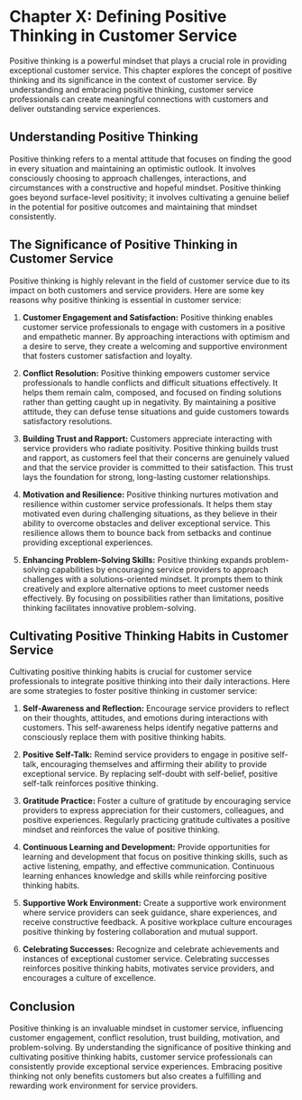 Chapter X: Defining Positive Thinking in Customer Service
=========================================================

Positive thinking is a powerful mindset that plays a crucial role in providing exceptional customer service. This chapter explores the concept of positive thinking and its significance in the context of customer service. By understanding and embracing positive thinking, customer service professionals can create meaningful connections with customers and deliver outstanding service experiences.

**Understanding Positive Thinking**
-----------------------------------

Positive thinking refers to a mental attitude that focuses on finding the good in every situation and maintaining an optimistic outlook. It involves consciously choosing to approach challenges, interactions, and circumstances with a constructive and hopeful mindset. Positive thinking goes beyond surface-level positivity; it involves cultivating a genuine belief in the potential for positive outcomes and maintaining that mindset consistently.

**The Significance of Positive Thinking in Customer Service**
-------------------------------------------------------------

Positive thinking is highly relevant in the field of customer service due to its impact on both customers and service providers. Here are some key reasons why positive thinking is essential in customer service:

1. **Customer Engagement and Satisfaction:** Positive thinking enables customer service professionals to engage with customers in a positive and empathetic manner. By approaching interactions with optimism and a desire to serve, they create a welcoming and supportive environment that fosters customer satisfaction and loyalty.

2. **Conflict Resolution:** Positive thinking empowers customer service professionals to handle conflicts and difficult situations effectively. It helps them remain calm, composed, and focused on finding solutions rather than getting caught up in negativity. By maintaining a positive attitude, they can defuse tense situations and guide customers towards satisfactory resolutions.

3. **Building Trust and Rapport:** Customers appreciate interacting with service providers who radiate positivity. Positive thinking builds trust and rapport, as customers feel that their concerns are genuinely valued and that the service provider is committed to their satisfaction. This trust lays the foundation for strong, long-lasting customer relationships.

4. **Motivation and Resilience:** Positive thinking nurtures motivation and resilience within customer service professionals. It helps them stay motivated even during challenging situations, as they believe in their ability to overcome obstacles and deliver exceptional service. This resilience allows them to bounce back from setbacks and continue providing exceptional experiences.

5. **Enhancing Problem-Solving Skills:** Positive thinking expands problem-solving capabilities by encouraging service providers to approach challenges with a solutions-oriented mindset. It prompts them to think creatively and explore alternative options to meet customer needs effectively. By focusing on possibilities rather than limitations, positive thinking facilitates innovative problem-solving.

**Cultivating Positive Thinking Habits in Customer Service**
------------------------------------------------------------

Cultivating positive thinking habits is crucial for customer service professionals to integrate positive thinking into their daily interactions. Here are some strategies to foster positive thinking in customer service:

1. **Self-Awareness and Reflection:** Encourage service providers to reflect on their thoughts, attitudes, and emotions during interactions with customers. This self-awareness helps identify negative patterns and consciously replace them with positive thinking habits.

2. **Positive Self-Talk:** Remind service providers to engage in positive self-talk, encouraging themselves and affirming their ability to provide exceptional service. By replacing self-doubt with self-belief, positive self-talk reinforces positive thinking.

3. **Gratitude Practice:** Foster a culture of gratitude by encouraging service providers to express appreciation for their customers, colleagues, and positive experiences. Regularly practicing gratitude cultivates a positive mindset and reinforces the value of positive thinking.

4. **Continuous Learning and Development:** Provide opportunities for learning and development that focus on positive thinking skills, such as active listening, empathy, and effective communication. Continuous learning enhances knowledge and skills while reinforcing positive thinking habits.

5. **Supportive Work Environment:** Create a supportive work environment where service providers can seek guidance, share experiences, and receive constructive feedback. A positive workplace culture encourages positive thinking by fostering collaboration and mutual support.

6. **Celebrating Successes:** Recognize and celebrate achievements and instances of exceptional customer service. Celebrating successes reinforces positive thinking habits, motivates service providers, and encourages a culture of excellence.

**Conclusion**
--------------

Positive thinking is an invaluable mindset in customer service, influencing customer engagement, conflict resolution, trust building, motivation, and problem-solving. By understanding the significance of positive thinking and cultivating positive thinking habits, customer service professionals can consistently provide exceptional service experiences. Embracing positive thinking not only benefits customers but also creates a fulfilling and rewarding work environment for service providers.
